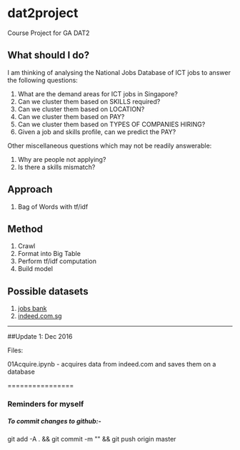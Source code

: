 # dat2project
Course Project for GA DAT2

## What should I do?

I am thinking of analysing the National Jobs Database of ICT jobs
to answer the following questions:

1.  What are the demand areas for ICT jobs in Singapore?
2.  Can we cluster them based on SKILLS required?
3.  Can we cluster them based on LOCATION?
4.  Can we cluster them based on PAY?
5.  Can we cluster them based on TYPES OF COMPANIES HIRING?
6.  Given a job and skills profile, can we predict the PAY?

Other miscellaneous questions which may not be readily answerable:

1.  Why are people not applying?
2.  Is there a skills mismatch?

## Approach

1.  Bag of Words with tf/idf

## Method

1.  Crawl
2.  Format into Big Table
3.  Perform tf/idf computation
4.  Build model

## Possible datasets

1. [jobs bank](http://www.jobsbank.gov.sg)
2. [indeed.com.sg](http://www.indeed.com.sg)

------------

##Update 1:  Dec 2016

Files:

01Acquire.ipynb - acquires data from indeed.com and saves them on a database

================


### Reminders for myself
##### To commit changes to github:-
git add -A . && 
git commit -m "<message here>" && 
git push origin master
